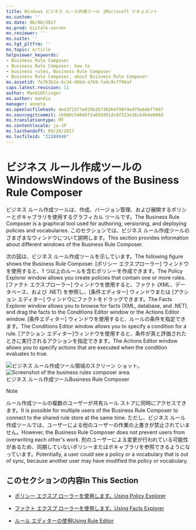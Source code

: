 ```yaml
---
title: Windows ビジネス ルール作成ツール |Microsoft ドキュメント
ms.custom: ''
ms.date: 06/08/2017
ms.prod: biztalk-server
ms.reviewer: ''
ms.suite: ''
ms.tgt_pltfrm: ''
ms.topic: article
helpviewer_keywords:
- Business Rule Composer
- Business Rule Composer, how to
- business rules, Business Rule Composer
- Business Rule Composer, about Business Rule Composer
ms.assetid: 7e763b2a-6c34-46bd-a7b9-fa4c9c7f96af
caps.latest.revision: 11
author: MandiOhlinger
ms.author: mandia
manager: anneta
ms.openlocfilehash: 4ed3f25f7e029b26730264f98f4ed79a6def7997
ms.sourcegitcommit: cb908c540d8f1a692d01dc8f313e16cb4b4e696d
ms.translationtype: MT
ms.contentlocale: ja-JP
ms.lasthandoff: 09/20/2017
ms.locfileid: "22289946"
---
```

# <a name="windows-of-the-business-rule-composer"></a><span data-ttu-id="09daa-102">ビジネス ルール作成ツールの Windows</span><span class="sxs-lookup"><span data-stu-id="09daa-102">Windows of the Business Rule Composer</span></span>
<span data-ttu-id="09daa-103">ビジネス ルール作成ツールは、作成、バージョン管理、および展開するポリシーとボキャブラリを使用するグラフィカル ツールです。</span><span class="sxs-lookup"><span data-stu-id="09daa-103">The Business Rule Composer is a graphical tool used for authoring, versioning, and deploying policies and vocabularies.</span></span> <span data-ttu-id="09daa-104">このセクションでは、ビジネス ルール作成ツールのさまざまなウィンドウについて説明します。</span><span class="sxs-lookup"><span data-stu-id="09daa-104">This section provides information about different windows of the Business Rule Composer.</span></span>  
  
 <span data-ttu-id="09daa-105">次の図は、ビジネス ルール作成ツールを示しています。</span><span class="sxs-lookup"><span data-stu-id="09daa-105">The following figure shows the Business Rule Composer.</span></span> <span data-ttu-id="09daa-106">[ポリシー エクスプローラー] ウィンドウを使用すると、1 つ以上のルールを含むポリシーを作成できます。</span><span class="sxs-lookup"><span data-stu-id="09daa-106">The Policy Explorer window allows you create policies that contain one or more rules.</span></span> <span data-ttu-id="09daa-107">[ファクト エクスプローラー] ウィンドウを使用すると、ファクト (XML、データベース、および .NET) を参照し、[条件エディター] ウィンドウまたは [アクション エディター] ウィンドウにファクトをドラッグできます。</span><span class="sxs-lookup"><span data-stu-id="09daa-107">The Facts Explorer window allows you to browse for facts (XML, database, and .NET), and drag the facts to the Conditions Editor window or the Actions Editor window.</span></span> <span data-ttu-id="09daa-108">[条件エディター] ウィンドウを使用すると、ルールの条件を指定できます。</span><span class="sxs-lookup"><span data-stu-id="09daa-108">The Conditions Editor window allows you to specify a condition for a rule.</span></span> <span data-ttu-id="09daa-109">[アクション エディター]ウィンドウを使用すると、条件が真と評価されたときに実行されるアクションを指定できます。</span><span class="sxs-lookup"><span data-stu-id="09daa-109">The Actions Editor window allows you to specify actions that are executed when the condition evaluates to true.</span></span>  
  
 <span data-ttu-id="09daa-110">![ビジネス ルール作成ツール領域のスクリーン ショット。](../core/media/bcd-ebiz-composerfulls.gif "bcd_ebiz_composerfulls")</span><span class="sxs-lookup"><span data-stu-id="09daa-110">![Screenshot of the business rules composer area.](../core/media/bcd-ebiz-composerfulls.gif "bcd_ebiz_composerfulls")</span></span>  
<span data-ttu-id="09daa-111">ビジネス ルール作成ツール</span><span class="sxs-lookup"><span data-stu-id="09daa-111">Business Rule Composer</span></span>  
  
> [!NOTE]
>  <span data-ttu-id="09daa-112">ルール作成ツールの複数のユーザーが共有ルール ストアに同時にアクセスできます。</span><span class="sxs-lookup"><span data-stu-id="09daa-112">It is possible for multiple users of the Business Rule Composer to connect to the shared rule store at the same time.</span></span> <span data-ttu-id="09daa-113">ただし、ビジネス ルール作成ツールでは、ユーザーによる他のユーザーの作業の上書きが禁止されていません。</span><span class="sxs-lookup"><span data-stu-id="09daa-113">However, the Business Rule Composer does not prevent users from overwriting each other's work.</span></span> <span data-ttu-id="09daa-114">別のユーザーによる変更が行われている可能性があるため、同期していないポリシーまたはボキャブラリを参照できるようになっています。</span><span class="sxs-lookup"><span data-stu-id="09daa-114">Potentially, a user could see a policy or a vocabulary that is out of sync, because another user may have modified the policy or vocabulary.</span></span>  
  
## <a name="in-this-section"></a><span data-ttu-id="09daa-115">このセクションの内容</span><span class="sxs-lookup"><span data-stu-id="09daa-115">In This Section</span></span>  
  
-   [<span data-ttu-id="09daa-116">ポリシー エクスプ ローラーを使用します。</span><span class="sxs-lookup"><span data-stu-id="09daa-116">Using Policy Explorer</span></span>](../core/using-policy-explorer.md)  
  
-   [<span data-ttu-id="09daa-117">ファクト エクスプ ローラーを使用します。</span><span class="sxs-lookup"><span data-stu-id="09daa-117">Using Facts Explorer</span></span>](../core/using-facts-explorer.md)  
  
-   [<span data-ttu-id="09daa-118">ルール エディターの使用</span><span class="sxs-lookup"><span data-stu-id="09daa-118">Using Rule Editor</span></span>](../core/using-rule-editor.md)